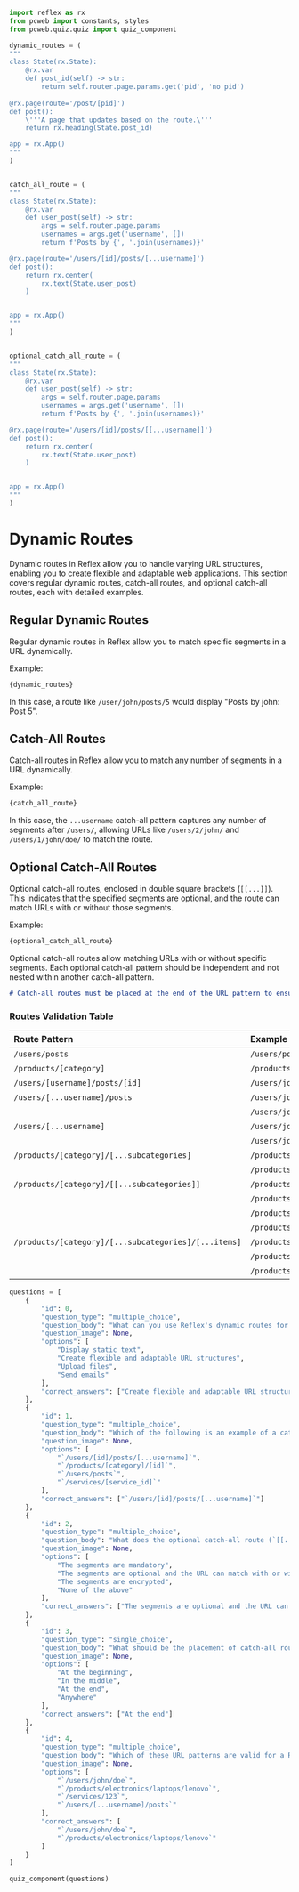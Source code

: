 ```python exec
import reflex as rx
from pcweb import constants, styles
from pcweb.quiz.quiz import quiz_component

dynamic_routes = (
"""
class State(rx.State):
    @rx.var
    def post_id(self) -> str:
        return self.router.page.params.get('pid', 'no pid')
        
@rx.page(route='/post/[pid]')
def post():
    \'''A page that updates based on the route.\'''
    return rx.heading(State.post_id)

app = rx.App()
"""
)


catch_all_route = (
"""
class State(rx.State):
    @rx.var
    def user_post(self) -> str:
        args = self.router.page.params
        usernames = args.get('username', [])
        return f'Posts by {', '.join(usernames)}'

@rx.page(route='/users/[id]/posts/[...username]')
def post():
    return rx.center(
        rx.text(State.user_post)
    )


app = rx.App()
"""  
)


optional_catch_all_route = (
"""
class State(rx.State):
    @rx.var
    def user_post(self) -> str:
        args = self.router.page.params
        usernames = args.get('username', [])
        return f'Posts by {', '.join(usernames)}'

@rx.page(route='/users/[id]/posts/[[...username]]')
def post():
    return rx.center(
        rx.text(State.user_post)
    )


app = rx.App()
"""  
)
```

# Dynamic Routes

Dynamic routes in Reflex allow you to handle varying URL structures, enabling you to create flexible
and adaptable web applications. This section covers regular dynamic routes, catch-all routes,
and optional catch-all routes, each with detailed examples.

## Regular Dynamic Routes

Regular dynamic routes in Reflex allow you to match specific segments in a URL dynamically.

Example:

```python
{dynamic_routes}
```

In this case, a route like `/user/john/posts/5` would display "Posts by john: Post 5".

## Catch-All Routes

Catch-all routes in Reflex allow you to match any number of segments in a URL dynamically.

Example:

```python
{catch_all_route}
```

In this case, the `...username` catch-all pattern captures any number of segments after
`/users/`, allowing URLs like `/users/2/john/` and `/users/1/john/doe/` to match the route.

## Optional Catch-All Routes

Optional catch-all routes, enclosed in double square brackets (`[[...]]`). This indicates that the specified segments
are optional, and the route can match URLs with or without those segments.

Example:

```python
{optional_catch_all_route}
```

Optional catch-all routes allow matching URLs with or without specific segments.
Each optional catch-all pattern should be independent and not nested within another catch-all pattern.

```md alert
# Catch-all routes must be placed at the end of the URL pattern to ensure proper route matching.
```

### Routes Validation Table

| Route Pattern                                         | Example URl                                            |    valid |
|:------------------------------------------------------|:-------------------------------------------------------|---------:|
| `/users/posts`                                        | `/users/posts`                                         |    valid |
| `/products/[category]`                                | `/products/electronics`                                |    valid |                                                  |         |
| `/users/[username]/posts/[id]`                       | `/users/john/posts/5`                                  |    valid |
| `/users/[...username]/posts`                          | `/users/john/posts`                                    |  invalid |
|                                                       | `/users/john/doe/posts`                                |  invalid |
| `/users/[...username]`                                | `/users/john/`                                         |    valid |
|                                                       | `/users/john/doe`                                      |    valid |
| `/products/[category]/[...subcategories]`             | `/products/electronics/laptops`                        |    valid |
|                                                       | `/products/electronics/laptops/lenovo`                 |    valid |
| `/products/[category]/[[...subcategories]]`           | `/products/electronics`                                |    valid |
|                                                       | `/products/electronics/laptops`                        |    valid |
|                                                       | `/products/electronics/laptops/lenovo`                 |    valid |
|                                                       | `/products/electronics/laptops/lenovo/thinkpad`        |    valid |
| `/products/[category]/[...subcategories]/[...items]`  | `/products/electronics/laptops`                        |  invalid |
|                                                       | `/products/electronics/laptops/lenovo`                 |  invalid |
|                                                       | `/products/electronics/laptops/lenovo/thinkpad`        |  invalid |




```python exec
questions = [
    {
        "id": 0,
        "question_type": "multiple_choice",
        "question_body": "What can you use Reflex's dynamic routes for in web applications?",
        "question_image": None,
        "options": [
            "Display static text",
            "Create flexible and adaptable URL structures",
            "Upload files",
            "Send emails"
        ],
        "correct_answers": ["Create flexible and adaptable URL structures"]
    },
    {
        "id": 1,
        "question_type": "multiple_choice",
        "question_body": "Which of the following is an example of a catch-all route in Reflex?",
        "question_image": None,
        "options": [
            "`/users/[id]/posts/[...username]`",
            "`/products/[category]/[id]`",
            "`/users/posts`",
            "`/services/[service_id]`"
        ],
        "correct_answers": ["`/users/[id]/posts/[...username]`"]
    },
    {
        "id": 2,
        "question_type": "multiple_choice",
        "question_body": "What does the optional catch-all route (`[[...username]]`) indicate in Reflex?",
        "question_image": None,
        "options": [
            "The segments are mandatory",
            "The segments are optional and the URL can match with or without them",
            "The segments are encrypted",
            "None of the above"
        ],
        "correct_answers": ["The segments are optional and the URL can match with or without them"]
    },
    {
        "id": 3,
        "question_type": "single_choice",
        "question_body": "What should be the placement of catch-all routes in the URL pattern according to Reflex documentation?",
        "question_image": None,
        "options": [
            "At the beginning",
            "In the middle",
            "At the end",
            "Anywhere"
        ],
        "correct_answers": ["At the end"]
    },
    {
        "id": 4,
        "question_type": "multiple_choice",
        "question_body": "Which of these URL patterns are valid for a Reflex application as per the Routes Validation Table?",
        "question_image": None,
        "options": [
            "`/users/john/doe`",
            "`/products/electronics/laptops/lenovo`",
            "`/services/123`",
            "`/users/[...username]/posts`"
        ],
        "correct_answers": [
            "`/users/john/doe`",
            "`/products/electronics/laptops/lenovo`"
        ]
    }
]

```


```python eval
quiz_component(questions)
```


